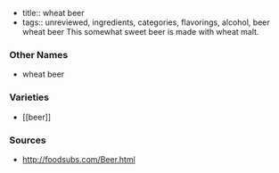 - title:: wheat beer
- tags:: unreviewed, ingredients, categories, flavorings, alcohol, beer
wheat beer This somewhat sweet beer is made with wheat malt.

### Other Names

* wheat beer

### Varieties

* [[beer]]

### Sources
* http://foodsubs.com/Beer.html
